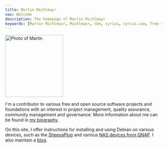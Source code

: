 ```yaml
---
title: Martin Michlmayr
nav: Welcome
description: The homepage of Martin Michlmayr
keywords: [Martin Michlmayr, Michlmayr, tbm, cyrius, cyrius.com, free software]
---
```


<div class="right">
<img src = "images/martin_2017_ibk.jpg" alt = "Photo of Martin" width="186" height="200" />
</div>

I'm a contributor to various free and open source software projects and
foundations with an interest in project management, quality assurance,
community management and governance.  More information about me can be
found in [my biography](bio/).

On this site, I offer instructions for installing and using Debian on
various devices, such as the [SheevaPlug](debian/kirkwood/sheevaplug/) and
various [NAS devices from QNAP](debian/kirkwood/qnap/).  I also maintain a
[blog](blog).

